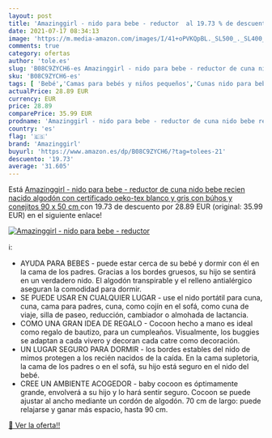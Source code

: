 ```yaml
---
layout: post
title: 'Amazinggirl - nido para bebe - reductor  al 19.73 % de descuento'
date: 2021-07-17 08:34:13
image: 'https://m.media-amazon.com/images/I/41+oPVKQpBL._SL500_._SL400_.jpg'
comments: true
category: ofertas
author: 'tole.es'
slug: 'B08C9ZYCH6-es Amazinggirl - nido para bebe - reductor de cuna nido bebe...'
sku: 'B08C9ZYCH6-es'
tags: [ 'Bebé','Camas para bebés y niños pequeños','Cunas nido para bebés','Dormitorio','Muebles para bebé','amazinggirl','bebe', ]
actualPrice: 28.89 EUR
currency: EUR
price: 28.89
comparePrice: 35.99 EUR
prodname: 'Amazinggirl - nido para bebe - reductor de cuna nido bebe recien nacido algodón con certificado oeko-tex  blanco y gris con búhos y conejitos  90 x 50 cm '
country: 'es'
flag: '🇪🇸'
brand: 'Amazinggirl'
buyurl: 'https://www.amazon.es/dp/B08C9ZYCH6/?tag=tolees-21'
descuento: '19.73'
average: '31.605'
---
```


Está [Amazinggirl - nido para bebe - reductor de cuna nido bebe recien nacido algodón con certificado oeko-tex  blanco y gris con búhos y conejitos  90 x 50 cm ](https://www.amazon.es/dp/B08C9ZYCH6/?tag=tolees-21) con 19.73 de descuento por 28.89 EUR (original: 35.99 EUR) en el siguiente enlace!

[![Amazinggirl - nido para bebe - reductor ](https://m.media-amazon.com/images/I/41+oPVKQpBL._SL500_._SL400_.jpg)](https://www.amazon.es/dp/B08C9ZYCH6/?tag=tolees-21)

ℹ️:

- AYUDA PARA BEBES - puede estar cerca de su bebé y dormir con él en la cama de los padres. Gracias a los bordes gruesos, su hijo se sentirá en un verdadero nido. El algodón transpirable y el relleno antialérgico aseguran la comodidad para dormir.
- SE PUEDE USAR EN CUALQUIER LUGAR - use el nido portátil para cuna, cuna, cama para padres, cuna, como cojín en el sofá, como cuna de viaje, silla de paseo, reducción, cambiador o almohada de lactancia.
- COMO UNA GRAN IDEA DE REGALO - Cocoon hecho a mano es ideal como regalo de bautizo, para un cumpleaños. Visualmente, los buggies se adaptan a cada vivero y decoran cada catre como decoración.
- UN LUGAR SEGURO PARA DORMIR - los bordes estables del nido de mimos protegen a los recién nacidos de la caída. En la cama supletoria, la cama de los padres o en el sofá, su hijo está seguro en el nido del bebé.
- CREE UN AMBIENTE ACOGEDOR - baby cocoon es óptimamente grande, envolverá a su hijo y lo hará sentir seguro. Cocoon se puede ajustar al ancho mediante un cordón de algodón. 70 cm de largo: puede relajarse y ganar más espacio, hasta 90 cm.

[🛒 Ver la oferta!!](https://www.amazon.es/dp/B08C9ZYCH6/?tag=tolees-21)
